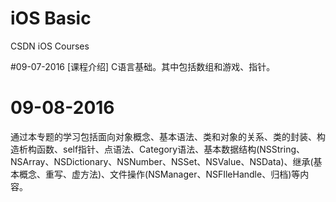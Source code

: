 # iOS Basic
CSDN iOS Courses

#09-07-2016
[课程介绍] 
C语言基础。其中包括数组和游戏、指针。

# 09-08-2016
通过本专题的学习包括面向对象概念、基本语法、类和对象的关系、类的封装、构造析构函数、self指针、点语法、Category语法、基本数据结构(NSString、NSArray、NSDictionary、NSNumber、NSSet、NSValue、NSData)、继承(基本概念、重写、虚方法)、文件操作(NSManager、NSFIleHandle、归档)等内容。
